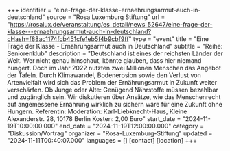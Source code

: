 +++
identifier = "eine-frage-der-klasse-ernaehrungsarmut-auch-in-deutschland"
source = "Rosa Luxemburg Stiftung"
url = "https://rosalux.de/veranstaltung/es_detail/news_52647/eine-frage-der-klasse---ernaehrungsarmut-auch-in-deutschland?cHash=f88ac1174fcb451cfe1eb5f4b9cbf9ff"
type = "event"
title = "Eine Frage der Klasse - Ernährungsarmut auch in Deutschland"
subtitle = "Reihe: Seniorenklub"
description = "Deutschland ist eines der reichsten Länder der Welt. Wer nicht genau hinschaut, könnte glauben, dass hier niemand hungert. Doch im Jahr 2022 nutzten zwei Millionen Menschen das Angebot der Tafeln. Durch Klimawandel, Bodenerosion sowie den Verlust von Artenvielfalt wird sich das Problem der Ernährungsarmut in Zukunft weiter verschärfen. Ob Junge oder Alte: Genügend Nährstoffe müssen bezahlbar und zugänglich sein. Wir diskutieren über Ansätze, wie das Menschenrecht auf angemessene Ernährung wirklich zu sichern wäre  für eine Zukunft ohne Hungern.
Referentin: 
Moderation: 
Karl-Liebknecht-Haus, Kleine Alexanderstr. 28, 10178 Berlin
Kosten: 2,00 Euro"
start_date = "2024-11-19T10:00:00.000"
end_date = "2024-11-19T12:00:00.000"
category = "Diskussion/Vortrag"
organizer = "Rosa-Luxemburg-Stiftung"
updated = "2024-11-11T00:40:07.000"
languages = []
[contact]
[location]
+++